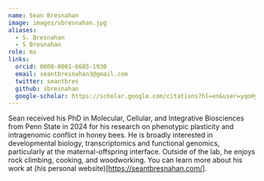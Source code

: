 ```yaml
---
name: Sean Bresnahan
image: images/sbresnahan.jpg
aliases:
  - S. Bresnahan
  - S Bresnahan
role: ms
links:
  orcid: 0000-0001-6685-1930
  email: seantbresnahan3@gmail.com
  twitter: seantbres
  github: sbresnahan
  google-scholar: https://scholar.google.com/citations?hl=en&user=yqoHycoAAAAJ
---
```


Sean received his PhD in Molecular, Cellular, and Integrative Biosciences from Penn State in 2024 for his research on phenotypic plasticity and intragenomic conflict in honey bees. He is broadly interested in developmental biology, transcriptomics and functional genomics, particularly at the maternal-offspring interface. Outside of the lab, he enjoys rock climbing, cooking, and woodworking. You can learn more about his work at (his personal website)[https://seantbresnahan.com/].
